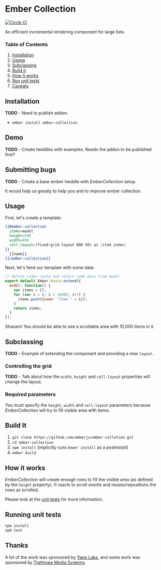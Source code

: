 # Ember Collection

[![Circle CI](https://circleci.com/gh/emberjs/ember-collection.svg?style=shield)](https://circleci.com/gh/emberjs/ember-collection)

An efficient incremental rendering component for large lists.


### Table of Contents

1. [Installation](#installation)
1. [Usage](#usage)
1. [Subclassing](#subclassing)
1. [Build it](#build-it)
1. [How it works](#how-it-works)
1. [Run unit tests](#running-unit-tests)
1. [Caveats](#caveats)

## Installation
  **TODO** - Need to publish addon.
  * `ember install ember-collection`
## Demo
**TODO** - Create twiddles with examples. Needs the addon to be published first?

## Submitting bugs

**TODO** - Create a base ember twiddle with *EmberCollection* setup.

It would help us greatly to help you and to improve ember collection.

## Usage

First, let's create a template:
```handlebars
{{#ember-collection
  items=model
  height=500
  width=800
  cell-layout=(fixed-grid-layout 800 50) as |item index|
}}
  {{name}}
{{/ember-collection}}
```

Next, let's feed our template with some data:
``` javascript
// define index route and return some data from model
export default Ember.Route.extend({
  model: function() {
    var items = [];
    for (var i = 0; i < 10000; i++) {
      items.push({name: "Item " + i});
    }
    return items;
  }
});
```

Shazam! You should be able to see a scrollable area with 10,000 items in it.

## Subclassing
**TODO** - Example of extending the component and providing a new `layout`.

### Controlling the grid

**TODO** - Talk about how the `width`, `height` and `cell-layout` properties will change the layout.

### Required parameters

You must specify the `height`, `width` and `cell-layout` parameters because *EmberCollection* will try to fill visible area with items.

## Build It

1. `git clone https://github.com/emberjs/ember-colletion.git`
2. `cd ember-collection`
3. `npm install` (implicitly runs `bower install` as a postinstall)
5. `ember build`

## How it works

*EmberCollection* will create enough rows to fill the visible area (as defined by the `height` property). It reacts to scroll events and reuses/repositions the rows as scrolled.

Please look at the [unit tests](https://github.com/emberjs/ember-collection/blob/master/tests/unit/content-test.js) for more information.

## Running unit tests

```sh
npm install
npm test
```

## Thanks

A lot of the work was sponsored by [Yapp Labs](https://www.yapp.us/), and some work was sponsored by [Tightrope Media Systems](http://trms.com).
